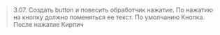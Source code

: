 > 3.07. Создать button и повесить обработчик нажатие. По нажатию на кнопку должно поменяться ее текст. По умолчанию Кнопка. После нажатие Кирпич

